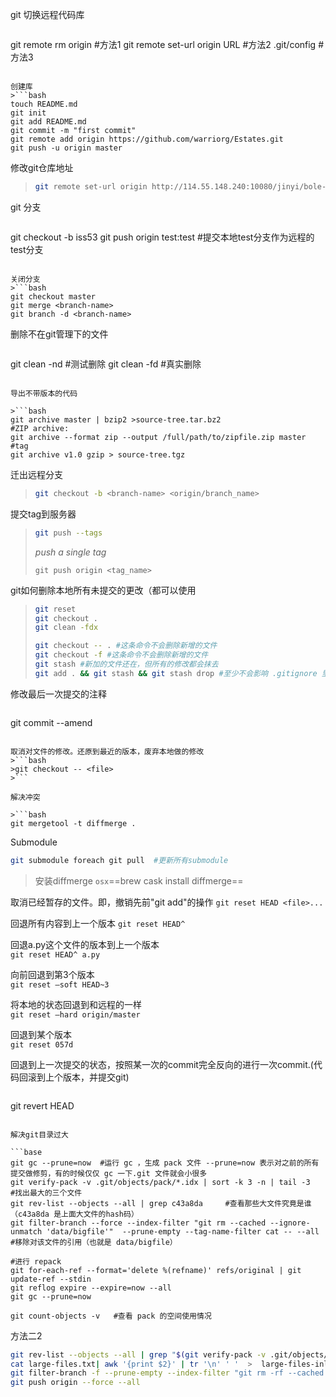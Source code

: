 git 切换远程代码库
>```bash
git remote rm origin #方法1
git remote set-url origin URL  #方法2
.git/config	#方法3
```

创建库
>```bash
touch README.md
git init
git add README.md
git commit -m "first commit"
git remote add origin https://github.com/warriorg/Estates.git
git push -u origin master
```

修改git仓库地址
>```bash
>git remote set-url origin http://114.55.148.240:10080/jinyi/bole-parking.git
>```

git 分支
>```bash
git checkout -b iss53
git push origin test:test  #提交本地test分支作为远程的test分支
```

关闭分支
>```bash
git checkout master
git merge <branch-name>
git branch -d <branch-name>
```

删除不在git管理下的文件
>```bash
git clean -nd #测试删除
git clean -fd #真实删除
```

导出不带版本的代码

>```bash
git archive master | bzip2 >source-tree.tar.bz2
#ZIP archive:
git archive --format zip --output /full/path/to/zipfile.zip master
#tag
git archive v1.0 gzip > source-tree.tgz
```

迁出远程分支

>```bash
>git checkout -b <branch-name> <origin/branch_name>
>```

提交tag到服务器

>```bash
>git push --tags  
>```
>*push a single tag*
>
>```
>git push origin <tag_name>
>```

git如何删除本地所有未提交的更改（都可以使用
>```bash
>git reset
>git checkout .
>git clean -fdx
>```
>```bash
> git checkout -- . #这条命令不会删除新增的文件
> git checkout -f #这条命令不会删除新增的文件
> git stash #新加的文件还在，但所有的修改都会抹去
> git add . && git stash && git stash drop #至少不会影响 .gitignore 里面的不跟踪的文件
>```

修改最后一次提交的注释
>```bas
git commit --amend
```

取消对文件的修改。还原到最近的版本，废弃本地做的修改
>```bash
>git checkout -- <file>
>```

解决冲突

>```bash
git mergetool -t diffmerge .
```

Submodule	
		
```bash
git submodule foreach git pull  #更新所有submodule
```

>安装diffmerge `osx`==brew cask install diffmerge==

取消已经暂存的文件。即，撤销先前"git add"的操作
`git reset HEAD <file>...`

回退所有内容到上一个版本
`git reset HEAD^`

回退a.py这个文件的版本到上一个版本  
`git reset HEAD^ a.py  `

向前回退到第3个版本  
`git reset –soft HEAD~3  `

将本地的状态回退到和远程的一样  
`git reset –hard origin/master `

回退到某个版本  
`git reset 057d `



回退到上一次提交的状态，按照某一次的commit完全反向的进行一次commit.(代码回滚到上个版本，并提交git)
>```bash
git revert HEAD
```

解决git目录过大

```base
git gc --prune=now  #运行 gc ，生成 pack 文件 --prune=now 表示对之前的所有提交做修剪，有的时候仅仅 gc 一下.git 文件就会小很多
git verify-pack -v .git/objects/pack/*.idx | sort -k 3 -n | tail -3    #找出最大的三个文件 
git rev-list --objects --all | grep c43a8da		#查看那些大文件究竟是谁（c43a8da 是上面大文件的hash码）
git filter-branch --force --index-filter "git rm --cached --ignore-unmatch 'data/bigfile'"  --prune-empty --tag-name-filter cat -- --all  #移除对该文件的引用（也就是 data/bigfile）

#进行 repack 
git for-each-ref --format='delete %(refname)' refs/original | git update-ref --stdin
git reflog expire --expire=now --all
git gc --prune=now

git count-objects -v   #查看 pack 的空间使用情况
```

方法二2

```bash
git rev-list --objects --all | grep "$(git verify-pack -v .git/objects/pack/*.idx | sort -k 3 -n | tail -5 | awk '{print$1}')" > large-files.txt
cat large-files.txt| awk '{print $2}' | tr '\n' ' '  >  large-files-inline.txt
git filter-branch -f --prune-empty --index-filter "git rm -rf --cached --ignore-unmatch `cat large-files-inline.txt`" --tag-name-filter cat -- --all
git push origin --force --all
```